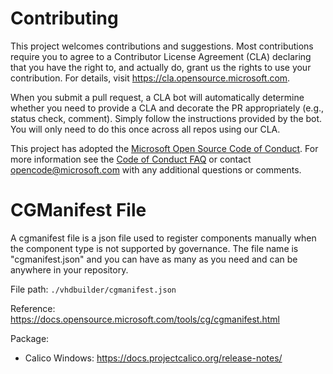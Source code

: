 # Contributing

This project welcomes contributions and suggestions.  Most contributions require you to agree to a
Contributor License Agreement (CLA) declaring that you have the right to, and actually do, grant us
the rights to use your contribution. For details, visit https://cla.opensource.microsoft.com.

When you submit a pull request, a CLA bot will automatically determine whether you need to provide
a CLA and decorate the PR appropriately (e.g., status check, comment). Simply follow the instructions
provided by the bot. You will only need to do this once across all repos using our CLA.

This project has adopted the [Microsoft Open Source Code of Conduct](https://opensource.microsoft.com/codeofconduct/).
For more information see the [Code of Conduct FAQ](https://opensource.microsoft.com/codeofconduct/faq/) or
contact [opencode@microsoft.com](mailto:opencode@microsoft.com) with any additional questions or comments.

# CGManifest File
A cgmanifest file is a json file used to register components manually when the component type is not supported by governance. The file name is "cgmanifest.json" and you can have as many as you need and can be anywhere in your repository.

File path: `./vhdbuilder/cgmanifest.json`

Reference: https://docs.opensource.microsoft.com/tools/cg/cgmanifest.html

Package:
- Calico Windows: https://docs.projectcalico.org/release-notes/